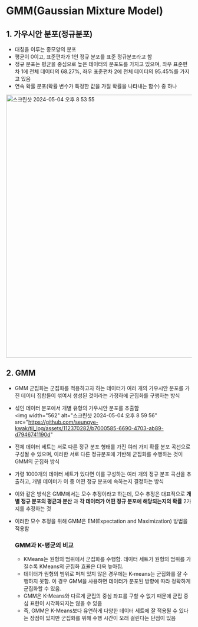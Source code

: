 GMM(Gaussian Mixture Model)
=======================
## 1. 가우시안 분포(정규분포)
- 대칭을 이루는 종모양의 분포
- 평균이 0이고, 표준편차가 1인 정규 분포를 표준 정규분포라고 함
- 정규 분포는 평균을 중심으로 높은 데이터의 분포도를 가지고 있으며, 좌우 표준편차 1에 전체 데이터의 68.27%, 좌우 표준편차 2에 전체 데이터의 95.45%를 가지고 있음
- 연속 확률 분포(확률 변수가 특정한 값을 가질 확률을 나타내는 함수) 중 하나  
<img width="714" alt="스크린샷 2024-05-04 오후 8 53 55" src="https://github.com/seungye-kwak/til_log/assets/112370282/2fc7af46-f51d-445c-b63a-35e4024d8e97">

## 2. GMM
- GMM 군집화는 군집화를 적용하고자 하는 데이터가 여러 개의 가우시안 분포를 가진 데이터 집합들이 섞여서 생성된 것이라는 가정하에 군집화를 구행하는 방식
- 섞인 데이터 분포에서 개별 유형의 가우시안 분포를 추출함  
<img width="562" alt="스크린샷 2024-05-04 오후 8 59 56" src="https://github.com/seungye-kwak/til_log/assets/112370282/b7000585-6690-4703-ab89-d7946741190d"  
- 전체 데이터 세트는 서로 다른 정규 분포 형태를 가진 여러 가지 확률 분포 곡선으로 구성될 수 있으며, 이러한 서로 다른 정규분포에 기반해 군집화를 수행하는 것이 GMM의 군집화 방식
- 가령 1000개의 데이터 세트가 있다면 이를 구성하는 여러 개의 정규 분포 곡선을 추출하고, 개별 데이터가 이 중 어떤 정규 분포에 속하는지 결정하는 방식
- 이와 같은 방식은 GMM에서는 모수 추정이라고 하는데, 모수 추정은 대표적으로 __개별 정규 분포의 평균과 분산__ 과 __각 데이터가 어떤 정규 분포에 해당되는지의 확률__ 2가지를 추정하는 것
- 이러한 모수 추정을 위해 GMM은 EM(Expectation and Maximization) 방법을 적용함

  ### GMM과 K-평균의 비교
  - KMeans는 원형의 범위에서 군집화를 수행함. 데이터 세트가 원형의 범위를 가질수록 KMeans의 군집화 효율은 더욱 높아짐.
  - 데이터가 원형의 범위로 퍼져 있지 않은 경우에는 K-means는 군집화를 잘 수행하지 못함. 이 경우 GMM을 사용하면 데이터가 분포된 방향에 따라 정확하게 군집화할 수 있음.
  - GMM은 K-Means와 다르게 군집의 중심 좌표를 구할 수 없기 때문에 군집 중심 표현이 시각화되지는 않을 수 있음
  - 즉, GMM은 K-Means보다 유연하게 다양한 데이터 세트에 잘 적용될 수 있다는 장점이 있지만 군집화를 위해 수행 시간이 오래 걸린다는 단점이 있음  
  

